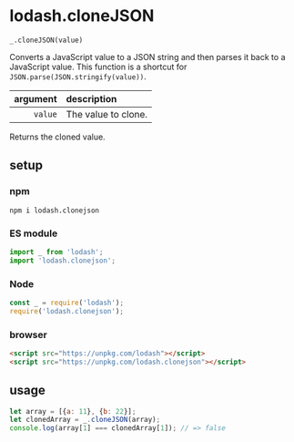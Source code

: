 # lodash.cloneJSON

`_.cloneJSON(value)`

Converts a JavaScript value to a JSON string and then parses it back to a JavaScript value. This function is a shortcut for `JSON.parse(JSON.stringify(value))`.

| argument | description |
| ---: | :--- |
| `value` | The value to clone. |

Returns the cloned value.

## setup

### npm

```shell
npm i lodash.clonejson
```

### ES module

```javascript
import _ from 'lodash';
import 'lodash.clonejson';
```

### Node

```javascript
const _ = require('lodash');
require('lodash.clonejson');
```

### browser

```html
<script src="https://unpkg.com/lodash"></script>
<script src="https://unpkg.com/lodash.clonejson"></script>
```

## usage

```javascript
let array = [{a: 11}, {b: 22}];
let clonedArray = _.cloneJSON(array);
console.log(array[1] === clonedArray[1]); // => false
```

